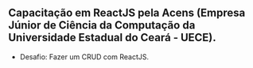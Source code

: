 ## Capacitação em ReactJS pela Acens (Empresa Júnior de Ciência da Computação da Universidade Estadual do Ceará - UECE).

* Desafio: Fazer um CRUD com ReactJS.
